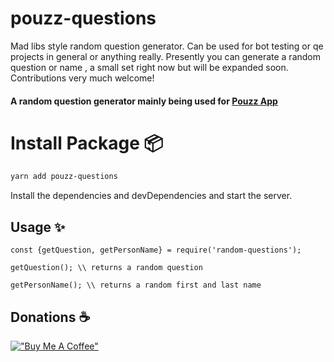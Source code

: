 # pouzz-questions
Mad libs style random question generator.  Can be used for bot testing or qe projects in general or anything really.
Presently you can generate a random question or name , a small set right now but will be expanded soon. Contributions very much welcome!

#### A random question generator mainly being used for [Pouzz App](https://pouzz.xyz)

# Install Package 📦
```sh
yarn add pouzz-questions
```

Install the dependencies and devDependencies and start the server.

## Usage ✨

```
const {getQuestion, getPersonName} = require('random-questions');

getQuestion(); \\ returns a random question 

getPersonName(); \\ returns a random first and last name
```


## Donations ☕
[!["Buy Me A Coffee"](https://www.buymeacoffee.com/assets/img/custom_images/orange_img.png)](https://www.buymeacoffee.com/hellofaizan)


